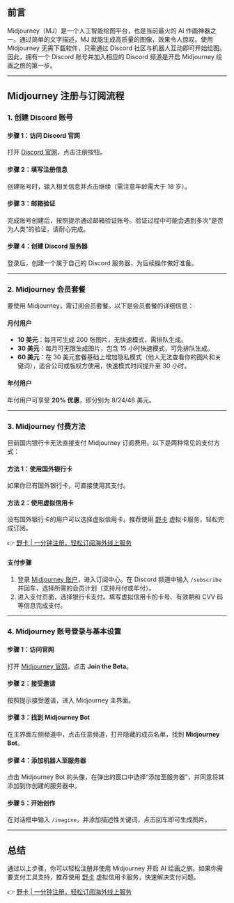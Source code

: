 ## 前言

Midjourney（MJ）是一个人工智能绘图平台，也是当前最火的 AI 作画神器之一。通过简单的文字描述，MJ 就能生成高质量的图像，效果令人惊叹。使用 Midjourney 无需下载软件，只需通过 Discord 社区与机器人互动即可开始绘图。因此，拥有一个 Discord 账号并加入相应的 Discord 频道是开启 Midjourney 绘画之旅的第一步。

---

## Midjourney 注册与订阅流程

### 1. 创建 Discord 账号

#### 步骤 1：访问 Discord 官网
打开 [Discord 官网](https://discord.com/)，点击注册按钮。

#### 步骤 2：填写注册信息
创建账号时，输入相关信息并点击继续（需注意年龄需大于 18 岁）。

#### 步骤 3：邮箱验证
完成账号创建后，按照提示通过邮箱验证账号。验证过程中可能会遇到多次“是否为人类”的验证，请耐心完成。

#### 步骤 4：创建 Discord 服务器
登录后，创建一个属于自己的 Discord 服务器，为后续操作做好准备。

---

### 2. Midjourney 会员套餐

要使用 Midjourney，需订阅会员套餐。以下是会员套餐的详细信息：

#### 月付用户
- **10 美元**：每月可生成 200 张图片，无快速模式，需排队生成。
- **30 美元**：每月可无限生成图片，包含 15 小时快速模式，可免排队生成。
- **60 美元**：在 30 美元套餐基础上增加隐私模式（他人无法查看你的图片和关键词），适合公司或版权方使用，快速模式时间提升至 30 小时。

#### 年付用户
年付用户可享受 **20% 优惠**，即分别为 8/24/48 美元。

---

### 3. Midjourney 付费方法

目前国内银行卡无法直接支付 Midjourney 订阅费用。以下是两种常见的支付方式：

#### 方法 1：使用国外银行卡
如果你已有国外银行卡，可直接使用其支付。

#### 方法 2：使用虚拟信用卡
没有国外银行卡的用户可以选择虚拟信用卡。推荐使用 [野卡](https://bit.ly/bewildcard) 虚拟卡服务，轻松完成订阅。

👉 [野卡 | 一分钟注册，轻松订阅海外线上服务](https://bit.ly/bewildcard)

#### 支付步骤
1. 登录 [Midjourney 账户](https://www.midjourney.com/)，进入订阅中心。在 Discord 频道中输入 `/subscribe` 并回车，选择所需的会员计划（支持月付或年付）。
2. 进入支付页面，选择银行卡支付。填写虚拟信用卡的卡号、有效期和 CVV 码等信息完成支付。

---

### 4. Midjourney 账号登录与基本设置

#### 步骤 1：访问官网
打开 [Midjourney 官网](https://midjourney.com/home/)，点击 **Join the Beta**。

#### 步骤 2：接受邀请
按照提示接受邀请，进入 Midjourney 主界面。

#### 步骤 3：找到 Midjourney Bot
在主界面左侧频道中，点击任意频道，打开隐藏的成员名单，找到 **Midjourney Bot**。

#### 步骤 4：添加机器人至服务器
点击 Midjourney Bot 的头像，在弹出的窗口中选择“添加至服务器”，并同意将其添加到你创建的服务器中。

#### 步骤 5：开始创作
在对话框中输入 `/imagine`，并添加描述性关键词，点击回车即可生成图片。

---

## 总结

通过以上步骤，你可以轻松注册并使用 Midjourney 开启 AI 绘画之旅。如果你需要支付工具支持，推荐使用 [野卡](https://bit.ly/bewildcard) 虚拟信用卡服务，快速解决支付问题。

👉 [野卡 | 一分钟注册，轻松订阅海外线上服务](https://bit.ly/bewildcard)